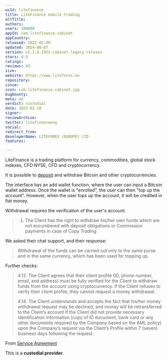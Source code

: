 ```yaml
---
wsId: litefinance
title: LiteFinance mobile trading
altTitle: 
authors: 
users: 100000
appId: com.litefinance.cabinet
appCountry: 
released: 2022-02-09
updated: 2024-06-07
version: v1.2.8.1951-cabinet-legacy-release
stars: 4.5
ratings: 
reviews: 43
size: 
website: https://www.liteforex.eu
repository: 
issue: 
icon: com.litefinance.cabinet.jpg
bugbounty: 
meta: ok
verdict: custodial
date: 2023-02-10
signer: 
reviewArchive: 
twitter: litefinanceeng
social: 
redirect_from: 
developerName: LITEFOREX (EUROPE) LTD
features: 

---
```


LiteFinance is a trading platform for currency, commodities, global stock indexes, CFD NYSE, CFD and cryptocurrency.

It is possible to [deposit](https://www.litefinance.org/trading/payment-method/cryptocurrency/) and withdraw Bitcoin and other cryptocurrencies.

The interface has an add wallet function, where the user can input a Bitcoin wallet address. Once the wallet is "enrolled", the user can then "top up the account". However, when the user tops up the account, it will be credited in fiat money. 

Withdrawal requires the verification of the user's account. 

> 1. The Client has the right to withdraw his/her own funds which are not encumbered with deposit obligations or Commission payments in case of Copy Trading

We asked their chat support, and their response: 

> Withdrawal of the funds can be carried out only to the same purse and in the same currency, which has been used for topping up.

Further checks: 

> 4.12. The Client agrees that their client profile (ID, phone number, email, and address) must be fully verified for the Client to withdraw funds from the account using cryptocurrency. If the Client refuses to verify their client profile, they cannot request a money withdrawal.
> 
> 4.14. The Client understands and accepts the fact that his/her money withdrawal request may be declined, and money will be retransferred to the Client’s account if the Client did not provide necessary identification information (copy of ID document, bank card or any other documents required by the Company based on the AML policy) upon the Company’s request via the Client’s Profile within 7 (seven) business days following the request.

From [Service Agreement](https://www.litefinance.org/uploads/documents/pdf-litefinance/litefinance-client-agreement-en.pdf)

This is a **custodial provider**.


